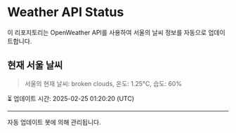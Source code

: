 
# Weather API Status

이 리포지토리는 OpenWeather API를 사용하여 서울의 날씨 정보를 자동으로 업데이트합니다.

## 현재 서울 날씨
> 서울의 현재 날씨: broken clouds, 온도: 1.25°C, 습도: 60%

⏳ 업데이트 시간: 2025-02-25 01:20:20 (UTC)

---
자동 업데이트 봇에 의해 관리됩니다.

